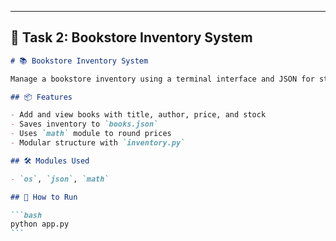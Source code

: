 ---

## 📘 Task 2: Bookstore Inventory System

````markdown
# 📚 Bookstore Inventory System

Manage a bookstore inventory using a terminal interface and JSON for storage.

## 📦 Features

- Add and view books with title, author, price, and stock
- Saves inventory to `books.json`
- Uses `math` module to round prices
- Modular structure with `inventory.py`

## 🛠 Modules Used

- `os`, `json`, `math`

## 🚀 How to Run

```bash
python app.py
```
````
